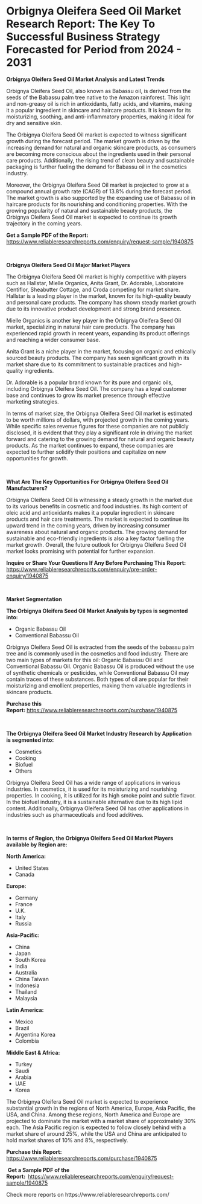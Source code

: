 <p><h1>Orbignya Oleifera Seed Oil Market Research Report: The Key To Successful Business Strategy Forecasted for Period from 2024 - 2031</h1></p><p><strong>Orbignya Oleifera Seed Oil Market Analysis and Latest Trends</strong></p>
<p><p>Orbignya Oleifera Seed Oil, also known as Babassu oil, is derived from the seeds of the Babassu palm tree native to the Amazon rainforest. This light and non-greasy oil is rich in antioxidants, fatty acids, and vitamins, making it a popular ingredient in skincare and haircare products. It is known for its moisturizing, soothing, and anti-inflammatory properties, making it ideal for dry and sensitive skin.</p><p>The Orbignya Oleifera Seed Oil market is expected to witness significant growth during the forecast period. The market growth is driven by the increasing demand for natural and organic skincare products, as consumers are becoming more conscious about the ingredients used in their personal care products. Additionally, the rising trend of clean beauty and sustainable packaging is further fueling the demand for Babassu oil in the cosmetics industry.</p><p>Moreover, the Orbignya Oleifera Seed Oil market is projected to grow at a compound annual growth rate (CAGR) of 13.8% during the forecast period. The market growth is also supported by the expanding use of Babassu oil in haircare products for its nourishing and conditioning properties. With the growing popularity of natural and sustainable beauty products, the Orbignya Oleifera Seed Oil market is expected to continue its growth trajectory in the coming years.</p></p>
<p><strong>Get a Sample PDF of the Report:&nbsp;</strong> <a href="https://www.reliableresearchreports.com/enquiry/request-sample/1940875">https://www.reliableresearchreports.com/enquiry/request-sample/1940875</a></p>
<p>&nbsp;</p>
<p><strong>Orbignya Oleifera Seed Oil Major Market Players</strong></p>
<p><p>The Orbignya Oleifera Seed Oil market is highly competitive with players such as Hallstar, Mielle Organics, Anita Grant, Dr. Adorable, Laboratoire Centiflor, Sheabutter Cottage, and Croda competing for market share. Hallstar is a leading player in the market, known for its high-quality beauty and personal care products. The company has shown steady market growth due to its innovative product development and strong brand presence.</p><p>Mielle Organics is another key player in the Orbignya Oleifera Seed Oil market, specializing in natural hair care products. The company has experienced rapid growth in recent years, expanding its product offerings and reaching a wider consumer base.</p><p>Anita Grant is a niche player in the market, focusing on organic and ethically sourced beauty products. The company has seen significant growth in its market share due to its commitment to sustainable practices and high-quality ingredients.</p><p>Dr. Adorable is a popular brand known for its pure and organic oils, including Orbignya Oleifera Seed Oil. The company has a loyal customer base and continues to grow its market presence through effective marketing strategies.</p><p>In terms of market size, the Orbignya Oleifera Seed Oil market is estimated to be worth millions of dollars, with projected growth in the coming years. While specific sales revenue figures for these companies are not publicly disclosed, it is evident that they play a significant role in driving the market forward and catering to the growing demand for natural and organic beauty products. As the market continues to expand, these companies are expected to further solidify their positions and capitalize on new opportunities for growth.</p></p>
<p>&nbsp;</p>
<p><strong>What Are The Key Opportunities For Orbignya Oleifera Seed Oil Manufacturers?</strong></p>
<p><p>Orbignya Oleifera Seed Oil is witnessing a steady growth in the market due to its various benefits in cosmetic and food industries. Its high content of oleic acid and antioxidants makes it a popular ingredient in skincare products and hair care treatments. The market is expected to continue its upward trend in the coming years, driven by increasing consumer awareness about natural and organic products. The growing demand for sustainable and eco-friendly ingredients is also a key factor fuelling the market growth. Overall, the future outlook for Orbignya Oleifera Seed Oil market looks promising with potential for further expansion.</p></p>
<p><strong>Inquire or Share Your Questions If Any Before Purchasing This Report:</strong> <a href="https://www.reliableresearchreports.com/enquiry/pre-order-enquiry/1940875">https://www.reliableresearchreports.com/enquiry/pre-order-enquiry/1940875</a></p>
<p>&nbsp;</p>
<p><strong>Market Segmentation</strong></p>
<p><strong>The Orbignya Oleifera Seed Oil Market Analysis by types is segmented into:</strong></p>
<p><ul><li>Organic Babassu Oil</li><li>Conventional Babassu Oil</li></ul></p>
<p><p>Orbignya Oleifera Seed Oil is extracted from the seeds of the babassu palm tree and is commonly used in the cosmetics and food industry. There are two main types of markets for this oil: Organic Babassu Oil and Conventional Babassu Oil. Organic Babassu Oil is produced without the use of synthetic chemicals or pesticides, while Conventional Babassu Oil may contain traces of these substances. Both types of oil are popular for their moisturizing and emollient properties, making them valuable ingredients in skincare products.</p></p>
<p><strong>Purchase this Report:&nbsp;</strong><a href="https://www.reliableresearchreports.com/purchase/1940875">https://www.reliableresearchreports.com/purchase/1940875</a></p>
<p>&nbsp;</p>
<p><strong>The Orbignya Oleifera Seed Oil Market Industry Research by Application is segmented into:</strong></p>
<p><ul><li>Cosmetics</li><li>Cooking</li><li>Biofuel</li><li>Others</li></ul></p>
<p><p>Orbignya Oleifera Seed Oil has a wide range of applications in various industries. In cosmetics, it is used for its moisturizing and nourishing properties. In cooking, it is utilized for its high smoke point and subtle flavor. In the biofuel industry, it is a sustainable alternative due to its high lipid content. Additionally, Orbignya Oleifera Seed Oil has other applications in industries such as pharmaceuticals and food additives.</p></p>
<p>&nbsp;</p>
<p><strong>In terms of Region, the Orbignya Oleifera Seed Oil Market Players available by Region are:</strong></p>
<p>
    <p> <strong> North America: </strong>
        <ul>
            <li>United States</li>
            <li>Canada</li>
        </ul>
        </p> 
    <p> <strong> Europe: </strong>
        <ul>
            <li>Germany</li>
            <li>France</li>
            <li>U.K.</li>
            <li>Italy</li>
            <li>Russia</li>
        </ul>
        </p> 
    <p> <strong> Asia-Pacific: </strong>
        <ul>
            <li>China</li>
            <li>Japan</li>
            <li>South Korea</li>
            <li>India</li>
            <li>Australia</li>
            <li>China Taiwan</li>
            <li>Indonesia</li>
            <li>Thailand</li>
            <li>Malaysia</li>
        </ul>
        </p> 
    <p> <strong> Latin America: </strong>
        <ul>
            <li>Mexico</li>
            <li>Brazil</li>
            <li>Argentina Korea</li>
            <li>Colombia</li>
        </ul>
        </p> 
    <p> <strong> Middle East & Africa: </strong>
        <ul>
            <li>Turkey</li>
            <li>Saudi</li>
            <li>Arabia</li>
            <li>UAE</li>
            <li>Korea</li>
        </ul>
    </p>
    </p>
<p><p>The Orbignya Oleifera Seed Oil market is expected to experience substantial growth in the regions of North America, Europe, Asia Pacific, the USA, and China. Among these regions, North America and Europe are projected to dominate the market with a market share of approximately 30% each. The Asia Pacific region is expected to follow closely behind with a market share of around 25%, while the USA and China are anticipated to hold market shares of 10% and 8%, respectively.</p></p>
<p><strong>Purchase this Report: </strong><a href="https://www.reliableresearchreports.com/purchase/1940875">https://www.reliableresearchreports.com/purchase/1940875</a></p>
<p>&nbsp;<strong>Get a Sample PDF of the Report:&nbsp;&nbsp;</strong><a href="https://www.reliableresearchreports.com/enquiry/request-sample/1940875">https://www.reliableresearchreports.com/enquiry/request-sample/1940875</a></p>
<p><strong></strong></p>
<p>Check more reports on https://www.reliableresearchreports.com/</p>